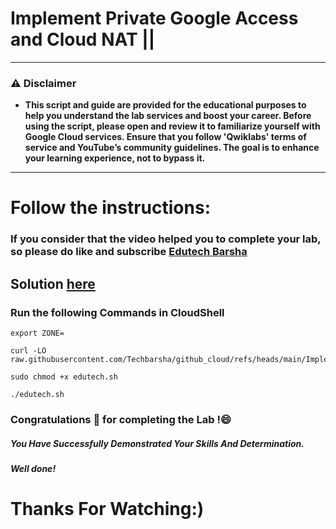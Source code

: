 # Implement Private Google Access and Cloud NAT ||
---
### ⚠️ Disclaimer
- **This script and guide are provided for  the educational purposes to help you understand the lab services and boost your career. Before using the script, please open and review it to familiarize yourself with Google Cloud services. Ensure that you follow 'Qwiklabs' terms of service and YouTube’s community guidelines. The goal is to enhance your learning experience, not to bypass it.**
---
# Follow the instructions:
### If you consider that the video helped you to complete your lab, so please do like and subscribe [Edutech Barsha](https://www.youtube.com/@edutechbarsha)
## Solution [here](https://youtu.be/Jgod7MlBg8w)

### Run the following Commands in CloudShell
```
export ZONE=
```
```
curl -LO raw.githubusercontent.com/Techbarsha/github_cloud/refs/heads/main/Implement%20Private%20Google%20Access%20and%20Cloud%20NAT/edutech.sh

sudo chmod +x edutech.sh

./edutech.sh
```

### Congratulations 🎉 for completing the Lab !😄

##### *You Have Successfully Demonstrated Your Skills And Determination.*

#### *Well done!*

# Thanks For Watching:)
